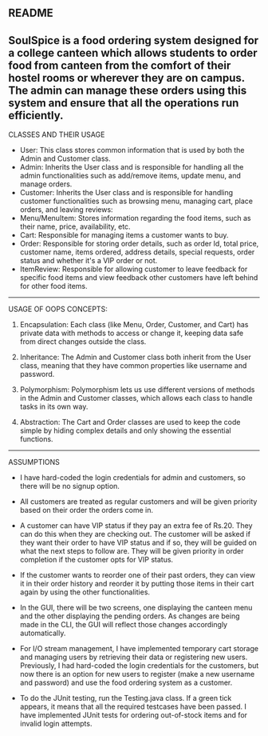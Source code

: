 README
------------------------------------------------------------------------------------------------
SoulSpice is a food ordering system designed for a college canteen which allows
students to order food from canteen from the comfort of their hostel rooms
or wherever they are on campus. The admin can manage these orders using
this system and ensure that all the operations run efficiently.
-------------------------------------------------------------------------------------------------
CLASSES AND THEIR USAGE
* User: This class stores common information that is used by both the Admin and
        Customer class.
* Admin: Inherits the User class and is responsible for handling all the admin
         functionalities such as add/remove items, update menu, and manage orders.
* Customer: Inherits the User class and is responsible for handling customer
            functionalities such as browsing menu, managing cart, place orders, and
            leaving reviews:
* Menu/MenuItem: Stores information regarding the food items, such as their name, price,
                 availability, etc.
* Cart: Responsible for managing items a customer wants to buy.
* Order: Responsible for storing order details, such as order Id, total price, customer name,
         items ordered, address details, special requests, order status and whether it's a
         VIP order or not.
* ItemReview: Responsible for allowing customer to leave feedback for specific food items
              and view feedback other customers have left behind for other food items.
--------------------------------------------------------------------------------------------------
USAGE OF OOPS CONCEPTS:
1. Encapsulation: Each class (like Menu, Order, Customer, and Cart) has private data with methods
to access or change it, keeping data safe from direct changes outside the class.

2. Inheritance: The Admin and Customer class both inherit from the User class, meaning that they
have common properties like username and password.

3. Polymorphism: Polymorphism lets us use different versions of methods in the Admin and Customer
classes, which allows each class to handle tasks in its own way.

4. Abstraction: The Cart and Order classes are used to keep the code simple by hiding complex details
and only showing the essential functions.
----------------------------------------------------------------------------------------------------
ASSUMPTIONS
- I have hard-coded the login credentials for admin and customers, so there will be no signup option.

- All customers are treated as regular customers and will be given priority based on their order the
orders come in.

- A customer can have VIP status if they pay an extra fee of Rs.20. They can do this when they are
checking out. The customer will be asked if they want their order to have VIP status and if so, they
will be guided on what the next steps to follow are. They will be given priority in order completion
if the customer opts for VIP status.

- If the customer wants to reorder one of their past orders, they can view it in their order history
and reorder it by putting those items in their cart again by using the other functionalities.

- In the GUI, there will be two screens, one displaying the canteen menu and the other displaying the
pending orders. As changes are being made in the CLI, the GUI will reflect those changes accordingly
automatically.

- For I/O stream management, I have implemented temporary cart storage and managing users by retrieving
their data or registering new users. Previously, I had hard-coded the login credentials for the customers,
but now there is an option for new users to register (make a new username and password) and use the food
ordering system as a customer.

- To do the JUnit testing, run the Testing.java class. If a green tick appears, it means that all the
required testcases have been passed. I have implemented JUnit tests for ordering out-of-stock items and
for invalid login attempts.
